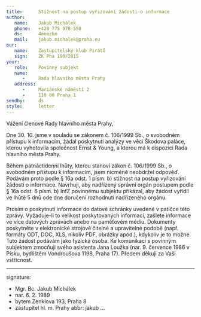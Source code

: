 ```yaml
---
title:      Stížnost na postup vyřizování žádosti o informace
author:
   name:    Jakub Michálek
   phone:   +420 775 978 550
   ds:      4memzkm
   mail:    jakub.michalek@praha.eu
our:
   name:    Zastupitelský klub Pirátů
   sign:    ZK Pha 198/2015
your:
   role:    Povinný subjekt
   name:    
      -     Rada hlavního města Prahy
   address:
      -     Mariánské náměstí 2
      -     110 00 Praha 1
sendby:     ds
style:      letter
---
```


Vážení členové Rady hlavního města Prahy,

Dne 30. 10. jsme v souladu se zákonem č. 106/1999 Sb., o svobodném přístupu k informacím, žádal poskytnutí analýzy ve věci Škodova paláce, kterou vyhotovila společnost Ernst & Young, a kterou má k dispozici Rada hlavního města Prahy.

Během patnáctidenní lhůty, kterou stanoví zákon č. 106/1999 Sb., o svobodném přístupu k informacím, jsem nicméně neobdržel odpověď. Podávám proto podle § 16a odst. 1 písm. b) stížnost na postup vyřizování žádosti o informace. Navrhuji, aby nadřízený správní orgán postupem podle § 16a odst. 6 písm. b) InfZ povinnému subjektu přikázal, aby žádost vyřídil ve lhůtě 5 dnů ode dne doručení rozhodnutí nadřízeného orgánu.

Prosím o poskytnutí informace do datové schránky uvedené v patičce této zprávy. Vyžaduje-li to velikost poskytovaných informací, zašlete informace ve více datových zprávách anebo na paměťovém médiu. Dokumenty poskytněte v elektronické strojově čitelné a upravitelné podobě (např. formáty ODT, DOC, XLS, nikoliv PDF, obrázky apod.), kdykoliv je to možné. Tuto žádost podávám jako fyzická osoba. Ke komunikaci s povinným subjektem zmocňuji svého asistenta Jana Loužka (nar. 9. července 1986 v Písku, bydlištěm Vondroušova 1198, Praha 17). Předem děkuji za Vaši vstřícnost.

---
signature:
  - Mgr. Bc. Jakub Michálek
  - nar. 6. 2. 1989
  - bytem Zenklova 193, Praha 8
  - zastupitel hl. m. Prahy
abbr:       jakub
...
